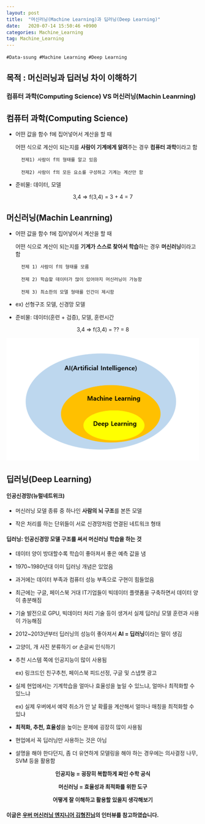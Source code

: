 ```yaml
---
layout: post
title:  "머신러닝(Machine Learning)과 딥러닝(Deep Learning)"
date:   2020-07-14 15:50:46 +0900
categories: Machine_Learning
tag: Machine_Learning
---
```


`#Data-ssung #Machine Learning #Deep Learning`

목적 : 머신러닝과 딥러닝 차이 이해하기
---

### 컴퓨터 과학(Computing Science) VS 머신러닝(Machin Leanrning)


컴퓨터 과학(Computing Science) 
---
- 어떤 값을 함수 f에 집어넣어서 계산을 할 때

    어떤 식으로 계산이 되는지를 **사람이 기계에게 알려**주는 경우 **컴퓨터 과학**이라고 함

        전제1) 사람이 f의 형태를 알고 있음

        전제2) 사람이 f의 모든 요소를 구성하고 기계는 계산만 함

 

- 준비물: 데이터, 모델

 <center>3,4 => f(3,4) = 3 + 4 = 7</center>
 


머신러닝(Machin Leanrning)
---
- 어떤 값을 함수 f에 집어넣어서 계산을 할 때

    어떤 식으로 계산이 되는지를 **기계가 스스로 찾아서 학습**하는 경우 **머신러닝**이라고 함

 

        전제 1) 사람이 f의 형태를 모름

        전제 2) 학습할 데이터가 많이 있어야지 머신러닝이 가능함

        전제 3) 최소한의 모델 형태를 인간이 제시함

- ex) 선형구조 모델, 신경망 모델

- 준비물: 데이터(훈련 + 검증), 모델, 훈련시간 

 

<center>3,4 => f(3,4) = ?? = 8</center>


![](https://raw.githubusercontent.com/Data-ssung/Data-ssung.github.io/master/img/머신러닝딥러닝.PNG)
 


딥러닝(Deep Learning)
---
#### 인공신경망(뉴럴네트위크)

- 머신러닝 모델 종류 중 하나인 **사람의 뇌 구조**를 본뜬 모델

- 작은 처리를 하는 단위들이 서로 신경망처럼 연결된 네트워크 형태

 

#### 딥러닝: 인공신경망 모델 구조를 써서 머신러닝 학습을 하는 것

- 데이터 양이 방대할수록 학습이 좋아져서 좋은 예측 값을 냄

- 1970~1980년대 이미 딥러닝 개념은 있었음

- 과거에는 데이터 부족과 컴퓨터 성능 부족으로 구현이 힘들었음

- 최근에는 구글, 페이스북 거대 IT기업들이 빅데이터 플랫폼을 구축하면서 데이터 양이 충분해짐

- 기술 발전으로 GPU, 빅데이터 처리 기술 등이 생겨서 실제 딥러닝 모델 훈련과 사용이 가능해짐

- 2012~2013년부터 딥러닝의 성능이 좋아져서 **AI = 딥러닝**이라는 말이 생김

- 고양이, 개 사진 분류하기 or 손글씨 인식하기 

- 추천 시스템 쪽에 인공지능이 많이 사용됨

    ex) 링크드인 친구추천, 페이스북 피드선정, 구글 및 스냅챗 광고 

- 실제 현업에서는 기계학습을 얼마나 효율성을 높일 수 있느냐, 얼마나 최적화할 수 있느냐

    ex) 실제 우버에서 예약 취소가 안 날 확률을 계산해서 얼마나 매칭을 최적화할 수 있냐

- **최적화, 추천, 효율성**을 높이는 문제에 굉장히 많이 사용됨

- 현업에서 꼭 딥러닝만 사용하는 것은 아님

- 설명을 해야 한다던지, 좀 더 유연하게 모델링을 해야 하는 경우에는 의사결정 나무, SVM 등을 활용함


**<center>인공지능 = 굉장히 복합하게 짜인 수학 공식</center>**

**<center>머신러닝 = 효율성과 최적화를 위한 도구</center>**

**<center>어떻게 잘 이해하고 활용할  있을지 생각해보기</center>**


#### 이글은 [우버 머신러닝 엔지니어 김형진님][H]의 인터뷰를 참고하였습니다.

[H]: https://www.youtube.com/watch?v=aF03asAmQbY